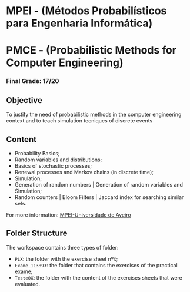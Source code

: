 # MPEI - (Métodos Probabilísticos para Engenharia Informática)
# PMCE - (Probabilistic Methods for Computer Engineering)

### Final Grade: 17/20

## Objective

To justify the need of probabilistic methods in the computer engineering context and to teach simulation tecniques of discrete events

## Content

* Probability Basics;
* Random variables and distributions;
* Basics of stochastic processes;
* Renewal processes and Markov chains (in discrete time);
* Simulation;
* Generation of random numbers | Generation of random variables and Simulation;
* Random counters | Bloom Filters | Jaccard index for searching similar sets.

For more information: [MPEI-Universidade de Aveiro](https://www.ua.pt/pt/uc/12182)

## Folder Structure

The workspace contains three types of folder:
- `PLX`: the folder with the exercise sheet nº`X`;
- `Exame_113893`: the folder that contains the exercises of the practical exame;
- `Teste0X`: the folder with the content of the exercises sheets that were evaluated.
